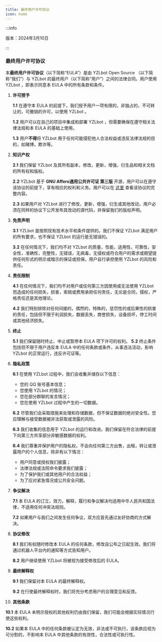 ```yaml
---
title: 最终用户许可协议
icon: home
---
```


:::info

版本：2024年3月10日

:::

### 最终用户许可协议

本**最终用户许可协议**（以下简称“EULA”）是由 YZLbot Open Source （以下简称“我们”）与 YZLbot 的最终用户（以下简称“用户”）之间的法律合同。用户使用 YZLbot ，即表示同意本 EULA 中的所有条款和条件。

1. **许可授予**

   **1.1** 在遵守本 EULA 的前提下，我们授予用户一项有限的，非独占的，不可转让的，可撤销的许可，以使用 YZLbot 。

   **1.2** 用户可以在自己的项目中集成和部署 YZLbot ，但需要确保在遵守相关法律法规和本 EULA 的基础上使用。

   **1.3** 用户**不得**将 YZLbot 用于任何可能侵犯他人合法权益或违反法律法规的目的，如赌博，欺诈等。

2. **知识产权**

   **2.1** 我们保留 YZLbot 及其所有副本，修改，更新，增强，衍生品和相关文档的所有权和版权。

   **2.2**  YZLbot 基于 **GNU Affero通用公共许可证 第三版** 开源，用户可以在遵守该协议的前提下，享有相应的权利和义务。用户可以在 [这里](./opensource/LICENSE.md) 查看该协议的完整内容。

   **2.3** 如果用户对 YZLbot 进行了修改，更新，增强，衍生或其他改动，用户必须在同样的协议下公开发布其改动的源代码，并保留我们的版权声明。

3. **免责声明**

   **3.1**  YZLbot 是按照现有技术水平和条件提供的。我们不保证 YZLbot 满足用户的所有要求，也不保证 YZLbot 的运行是无错误的。

   **3.2** 在任何情况下，我们均不对 YZLbot 的质量，性能，适用性，可靠性，安全性，准确性，完整性，无错误，无病毒，无侵权或符合用户的需求或期望提供任何形式的明示或暗示的保证或担保。用户自行承担使用 YZLbot 的风险和责任。

4. **责任限制**

   **4.1** 在任何情况下，我们均不对用户或任何第三方因使用或无法使用 YZLbot 而造成的任何损失，损害，索赔或费用承担任何责任，无论是合同，侵权，严格责任还是其他理论。

   **4.2** 我们特别排除对任何间接的，偶然的，特殊的，惩罚性的或后果性的损害的责任，包括但不限于利润损失，数据丢失，商誉损失，设备损坏，停工时间或其他经济损失。

5. **终止**

   **5.1** 我们保留随时终止、中止或暂停本 EULA 项下许可的权利。
   **5.2** 终止条件包括但不限于用户违反本 EULA 中的任何条款或条件，从事违法活动，影响 YZLbot 的正常运行，违反许可证等。

6. **隐私政策**

   **6.1** 在使用 YZLbot 过程中，我们会收集并储存以下信息：
      - 您的 QQ 账号基本信息；
      - 您使用 YZLbot 的情况；
      - 您在部分群聊的发言情况；
      - 您在使用 YZLbot 过程中产生的一切数据。

   **6.2** 尽管我们会采取措施来处理和存储数据，但不保证数据的绝对安全性。您应理解与接受数据被非法获取或泄露的风险。

   **6.3** 我们收集的信息用于 YZLbot 的运行和改进。我们保留在符合法律的前提下向第三方共享部分非敏感数据的权利。

   **6.4** 我们尊重并保护用户的隐私权，不会向任何第三方出售，出租，转让或泄露用户的个人信息，除非有以下情况：
      - 用户同意或授权我们披露；
      - 法律法规或法院命令要求我们披露；
      - 为了保护我们或其他用户的合法权益；
      - 为了应对紧急情况或公共安全问题。

7. **争议解决**

   **7.1** 本 EULA 的订立，效力，解释，履行和争议解决均适用中华人民共和国法律，不适用任何冲突法规则。

   **7.2** 如果用户与我们之间发生任何争议，双方应首先通过友好协商的方式解决。

8. **协议修改**

   **8.1** 我们有权随时修改本 EULA 的任何条款，修改自公布之日起生效。我们将通过机器人平台内的通知等方式告知用户。

   **8.2** 用户继续使用 YZLbot 将被视为接受修改后的 EULA。

9. **最终解释权**

   **9.1** 我们保留对本 EULA 的最终解释权。

   **9.2** 在行使最终解释权时，我们将充分考虑用户的合理意见和反馈。

10. **其他条款**

   **10.1** 本 EULA 未明示授权的其他权利仍由我们保留，我们可能会根据实际情况行使这些权利。

   **10.2** 如果本 EULA 中的任何条款被认定为无效，非法或不可执行，该条款应视为可分割的，不影响本 EULA 中其他条款的有效性，合法性或可执行性。

